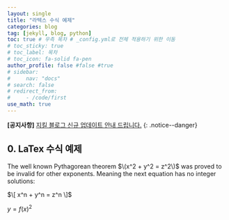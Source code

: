 ```yaml
---
layout: single
title: "라텍스 수식 예제"
categories: blog
tag: [jekyll, blog, python]
toc: true # 우측 목차 # _config.yml로 전체 적용하기 위한 이동
# toc_sticky: true
# toc_label: 목차
# toc_icon: fa-solid fa-pen
author_profile: false #false #true
# sidebar:
#     nav: "docs"
# search: false
# redirect_from:
#     - /code/first
use_math: true
---
```


**[공지사항]** [지킬 블로그 신규 업데이트 안내 드립니다.](https://mmistakes.github.io/minimal-mistakes/docs/quick-start-guide/)
{: .notice--danger}

## 0. LaTex 수식 예제

The well known Pythagorean theorem $\(x^2 + y^2 = z^2\)$ was
proved to be invalid for other exponents.
Meaning the next equation has no integer solutions:

$\[ x^n + y^n = z^n \]$

$y = f(x)^2$
